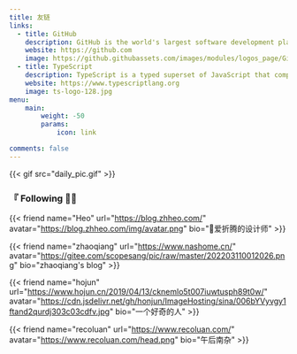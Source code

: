 ```yaml
---
title: 友链
links:
  - title: GitHub
    description: GitHub is the world's largest software development platform.
    website: https://github.com
    image: https://github.githubassets.com/images/modules/logos_page/GitHub-Mark.png
  - title: TypeScript
    description: TypeScript is a typed superset of JavaScript that compiles to plain JavaScript.
    website: https://www.typescriptlang.org
    image: ts-logo-128.jpg
menu:
    main: 
        weight: -50
        params:
            icon: link

comments: false
---
```










{{< gif src="daily_pic.gif"  >}}

<!-- 此处为了正常演示添加反斜杠防止转译。 -->
### 『  Following    🧙‍♂️
{{< friend name="Heo" url="https://blog.zhheo.com/" avatar="https://blog.zhheo.com/img/avatar.png" bio="👻爱折腾的设计师" >}}

{{< friend name="zhaoqiang" url="https://www.nashome.cn/" avatar="https://gitee.com/scopesang/pic/raw/master/202203110012026.png" bio="zhaoqiang's blog" >}}

{{< friend name="hojun" url="https://www.hojun.cn/2019/04/13/cknemlo5t007iuwtusph89t0w/" avatar="https://cdn.jsdelivr.net/gh/honjun/ImageHosting/sina/006bYVyvgy1ftand2qurdj303c03cdfv.jpg" bio="一个好奇的人" >}}

{{< friend name="recoluan" url="https://www.recoluan.com/" avatar="https://www.recoluan.com/head.png" bio="午后南杂" >}}




<!-- {{- $image := resources.Get "_gen/images/daily_pic.gif" -}} -->


